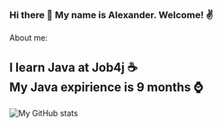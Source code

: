 ### Hi there 👋 My name is Alexander. Welcome! :v:

About me:

I learn Java at Job4j ☕</br>
My Java expirience is 9 months ⌚
-
![My GitHub stats](https://github-readme-stats.vercel.app/api?username=alnesterenko&show_icons=true)
<!--
**alnesterenko/alnesterenko** is a ✨ _special_ ✨ repository because its `README.md` (this file) appears on your GitHub profile.

Here are some ideas to get you started:

- 🔭 I’m currently working on ...
- 🌱 I’m currently learning ...
- 👯 I’m looking to collaborate on ...
- 🤔 I’m looking for help with ...
- 💬 Ask me about ...
- 📫 How to reach me: ...
- 😄 Pronouns: ...
- ⚡ Fun fact: ...
-->
